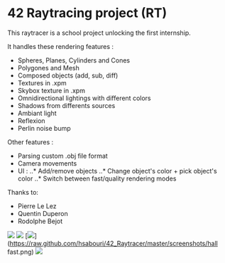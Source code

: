 # 42 Raytracing project (RT)

This raytracer is a school project unlocking the first internship.

It handles these rendering features :
* Spheres, Planes, Cylinders and Cones
* Polygones and Mesh
* Composed objects (add, sub, diff)
* Textures in .xpm
* Skybox texture in .xpm
* Omnidirectional lightings with different colors
* Shadows from differents sources
* Ambiant light
* Reflexion
* Perlin noise bump

Other features :
* Parsing custom .obj file format
* Camera movements
* UI :
..* Add/remove objects
..* Change object's color + pick object's color
..* Switch between fast/quality rendering modes

Thanks to:
* Pierre Le Lez
* Quentin Duperon
* Rodolphe Bejot


[<img src="https://raw.github.com/hsabouri/42_Raytracer/master/screenshots/shadow.png" />](https://raw.github.com/hsabouri/42_Raytracer/master/screenshots/shadows.png)
[<img src="https://raw.github.com/hsabouri/42_Raytracer/master/screenshots/hall.png" />](https://raw.github.com/hsabouri/42_Raytracer/master/screenshots/hall.png)
[<img src="https://raw.github.com/hsabouri/42_Raytracer/master/screenshots/hall fast.png" />](https://raw.github.com/hsabouri/42_Raytracer/master/screenshots/hall fast.png)
[<img src="https://raw.github.com/hsabouri/42_Raytracer/master/screenshots/pikachu.png" />](https://raw.github.com/hsabouri/42_Raytracer/master/screenshots/pikachu.png)
